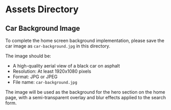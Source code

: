 # Assets Directory

## Car Background Image

To complete the home screen background implementation, please save the car image as `car-background.jpg` in this directory.

The image should be:
- A high-quality aerial view of a black car on asphalt
- Resolution: At least 1920x1080 pixels
- Format: JPG or JPEG
- File name: `car-background.jpg`

The image will be used as the background for the hero section on the home page, with a semi-transparent overlay and blur effects applied to the search form. 